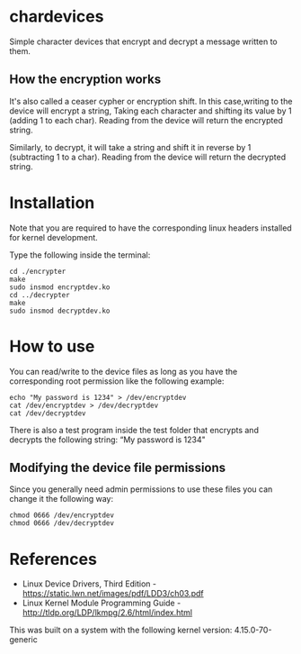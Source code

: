 # chardevices
Simple character devices that encrypt and decrypt a message written to them.

## How the encryption works

It's also called a ceaser cypher or encryption shift. In this case,writing to the device will encrypt a string, Taking each character and shifting its value by 1 (adding 1 to each char). Reading from the device will return the encrypted string.

Similarly, to decrypt, it will take a string and shift it in reverse by 1 (subtracting 1 to a char). Reading from the device will return the decrypted string.


# Installation

Note that you are required to have the corresponding linux headers installed for kernel development.

Type the following inside the terminal:

```
cd ./encrypter
make
sudo insmod encryptdev.ko
cd ../decrypter
make
sudo insmod decryptdev.ko
```

# How to use

You can read/write to the device files as long as you have the corresponding root permission like the following example:

```
echo "My password is 1234" > /dev/encryptdev
cat /dev/encryptdev > /dev/decryptdev
cat /dev/decryptdev
```

There is also a test program inside the test folder that encrypts and decrypts the following string: “My password is 1234"


## Modifying the device file permissions

Since you generally need admin permissions to use these files you can change it the following way:

```
chmod 0666 /dev/encryptdev
chmod 0666 /dev/decryptdev
```

# References 
- Linux Device Drivers, Third Edition - ​ https://static.lwn.net/images/pdf/LDD3/ch03.pdf
- Linux Kernel Module Programming Guide - ​ http://tldp.org/LDP/lkmpg/2.6/html/index.html


This was built on a system with the following kernel version: 4.15.0-70-generic
